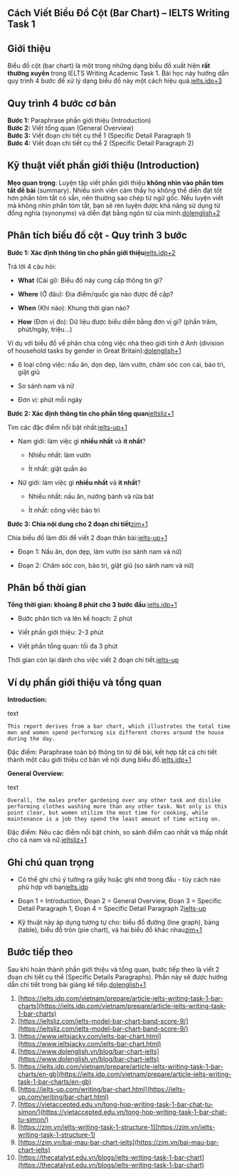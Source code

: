 ## Cách Viết Biểu Đồ Cột (Bar Chart) – IELTS Writing Task 1

## Giới thiệu

Biểu đồ cột (bar chart﻿) là một trong những dạng biểu đồ xuất hiện **rất thường xuyên** trong IELTS Writing Academic Task 1. Bài học này hướng dẫn quy trình 4 bước để xử lý dạng biểu đồ này một cách hiệu quả.[ielts.idp+3](https://ielts.idp.com/vietnam/prepare/article-ielts-writing-task-1-bar-charts)

## Quy trình 4 bước cơ bản

**Bước 1:** Paraphrase phần giới thiệu (Introduction﻿)  
**Bước 2:** Viết tổng quan (General Overview﻿)  
**Bước 3:** Viết đoạn chi tiết cụ thể 1 (Specific Detail Paragraph 1﻿)  
**Bước 4:** Viết đoạn chi tiết cụ thể 2 (Specific Detail Paragraph 2﻿)

## Kỹ thuật viết phần giới thiệu (Introduction)

**Mẹo quan trọng**: Luyện tập viết phần giới thiệu **không nhìn vào phần tóm tắt đề bài** (summary). Nhiều sinh viên cảm thấy họ không thể diễn đạt tốt hơn phần tóm tắt có sẵn, nên thường sao chép từ ngữ gốc. Nếu luyện viết mà không nhìn phần tóm tắt, bạn sẽ rèn luyện được khả năng sử dụng từ đồng nghĩa (synonyms) và diễn đạt bằng ngôn từ của mình.[dolenglish+2](https://www.dolenglish.vn/blog/bar-chart-ielts)

## Phân tích biểu đồ cột - Quy trình 3 bước

**Bước 1: Xác định thông tin cho phần giới thiệu**[ielts.idp+2](https://ielts.idp.com/vietnam/prepare/article-ielts-writing-task-1-bar-charts/en-gb)

Trả lời 4 câu hỏi:

- **What** (Cái gì): Biểu đồ này cung cấp thông tin gì?
    
- **Where** (Ở đâu): Địa điểm/quốc gia nào được đề cập?
    
- **When** (Khi nào): Khung thời gian nào?
    
- **How** (Đơn vị đo): Dữ liệu được biểu diễn bằng đơn vị gì? (phần trăm, phút/ngày, triệu...)
    

Ví dụ với biểu đồ về phân chia công việc nhà theo giới tính ở Anh (division of household tasks by gender in Great Britain):[dolenglish+1](https://www.dolenglish.vn/blog/bar-chart-ielts)

- 6 loại công việc: nấu ăn, dọn dẹp, làm vườn, chăm sóc con cái, bảo trì, giặt giũ
    
- So sánh nam và nữ
    
- Đơn vị: phút mỗi ngày
    

**Bước 2: Xác định thông tin cho phần tổng quan**[ieltsliz+1](https://ieltsliz.com/ielts-model-bar-chart-band-score-9/)

Tìm các đặc điểm nổi bật nhất:[ielts-up+1](https://ielts-up.com/writing/bar-chart.html)

- Nam giới: làm việc gì **nhiều nhất** và **ít nhất**?
    
    - Nhiều nhất: làm vườn
        
    - Ít nhất: giặt quần áo
        
- Nữ giới: làm việc gì **nhiều nhất** và **ít nhất**?
    
    - Nhiều nhất: nấu ăn, nướng bánh và rửa bát
        
    - Ít nhất: công việc bảo trì
        

**Bước 3: Chia nội dung cho 2 đoạn chi tiết**[zim+1](https://zim.vn/ielts-writing-task-1-structure-1)

Chia biểu đồ làm đôi để viết 2 đoạn thân bài:[ielts-up+1](https://ielts-up.com/writing/bar-chart.html)

- Đoạn 1: Nấu ăn, dọn dẹp, làm vườn (so sánh nam và nữ)
    
- Đoạn 2: Chăm sóc con, bảo trì, giặt giũ (so sánh nam và nữ)
    

## Phân bổ thời gian

**Tổng thời gian: khoảng 8 phút cho 3 bước đầu**:[ielts.idp+1](https://ielts.idp.com/vietnam/prepare/article-ielts-writing-task-1-bar-charts)

- Bước phân tích và lên kế hoạch: 2 phút
    
- Viết phần giới thiệu: 2-3 phút
    
- Viết phần tổng quan: tối đa 3 phút
    

Thời gian còn lại dành cho việc viết 2 đoạn chi tiết.[ielts-up](https://ielts-up.com/writing/bar-chart.html)

## Ví dụ phần giới thiệu và tổng quan

**Introduction:**

text

`This report derives from a bar chart, which illustrates the total time  men and women spend performing six different chores around the house  during the day.`

Đặc điểm: Paraphrase toàn bộ thông tin từ đề bài, kết hợp tất cả chi tiết thành một câu giới thiệu cơ bản về nội dung biểu đồ.[ielts.idp+1](https://ielts.idp.com/vietnam/prepare/article-ielts-writing-task-1-bar-charts/en-gb)

**General Overview:**

text

`Overall, the males prefer gardening over any other task and dislike  performing clothes washing more than any other task. Not only is this  point clear, but women utilize the most time for cooking, while  maintenance is a job they spend the least amount of time acting on.`

Đặc điểm: Nêu các điểm nổi bật chính, so sánh điểm cao nhất và thấp nhất cho cả nam và nữ.[ieltsliz+1](https://ieltsliz.com/ielts-model-bar-chart-band-score-9/)

## Ghi chú quan trọng

- Có thể ghi chú ý tưởng ra giấy hoặc ghi nhớ trong đầu - tùy cách nào phù hợp với bạn[ielts.idp](https://ielts.idp.com/vietnam/prepare/article-ielts-writing-task-1-bar-charts)
    
- Đoạn 1 = Introduction, Đoạn 2 = General Overview, Đoạn 3 = Specific Detail Paragraph 1, Đoạn 4 = Specific Detail Paragraph 2[ielts-up](https://ielts-up.com/writing/bar-chart.html)
    
- Kỹ thuật này áp dụng tương tự cho: biểu đồ đường (line graph﻿), bảng (table﻿), biểu đồ tròn (pie chart﻿), và hai biểu đồ khác nhau[zim+1](https://zim.vn/ielts-writing-task-1-structure-1)
    

## Bước tiếp theo

Sau khi hoàn thành phần giới thiệu và tổng quan, bước tiếp theo là viết 2 đoạn chi tiết cụ thể (Specific Details Paragraphs﻿). Phần này sẽ được hướng dẫn chi tiết trong bài giảng kế tiếp.[dolenglish+1](https://www.dolenglish.vn/blog/bar-chart-ielts)

1. [https://ielts.idp.com/vietnam/prepare/article-ielts-writing-task-1-bar-charts](https://ielts.idp.com/vietnam/prepare/article-ielts-writing-task-1-bar-charts)
2. [https://ieltsliz.com/ielts-model-bar-chart-band-score-9/](https://ieltsliz.com/ielts-model-bar-chart-band-score-9/)
3. [https://www.ieltsjacky.com/ielts-bar-chart.html](https://www.ieltsjacky.com/ielts-bar-chart.html)
4. [https://www.dolenglish.vn/blog/bar-chart-ielts](https://www.dolenglish.vn/blog/bar-chart-ielts)
5. [https://ielts.idp.com/vietnam/prepare/article-ielts-writing-task-1-bar-charts/en-gb](https://ielts.idp.com/vietnam/prepare/article-ielts-writing-task-1-bar-charts/en-gb)
6. [https://ielts-up.com/writing/bar-chart.html](https://ielts-up.com/writing/bar-chart.html)
7. [https://vietaccepted.edu.vn/tong-hop-writing-task-1-bar-chat-tu-simon/](https://vietaccepted.edu.vn/tong-hop-writing-task-1-bar-chat-tu-simon/)
8. [https://zim.vn/ielts-writing-task-1-structure-1](https://zim.vn/ielts-writing-task-1-structure-1)
9. [https://zim.vn/bai-mau-bar-chart-ielts](https://zim.vn/bai-mau-bar-chart-ielts)
10. [https://thecatalyst.edu.vn/blogs/ielts-writing-task-1-bar-chart](https://thecatalyst.edu.vn/blogs/ielts-writing-task-1-bar-chart)